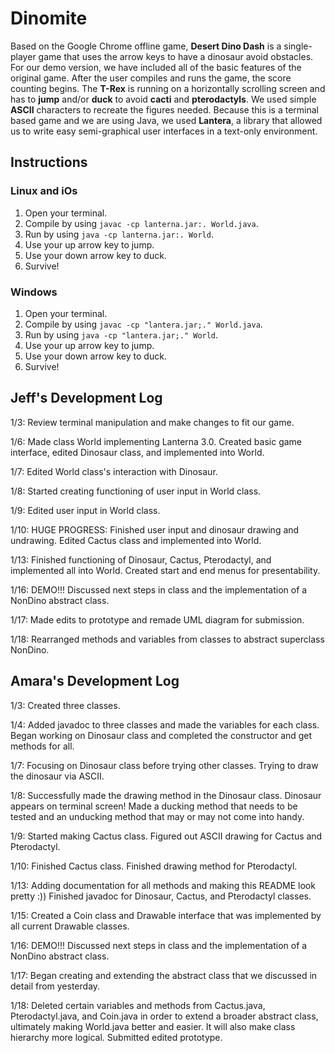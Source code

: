 # Dinomite
Based on the Google Chrome offline game, **Desert Dino Dash** is a single-player game that uses the arrow keys to have a dinosaur avoid obstacles. For our demo version, we have included all of the basic features of the original game. After the user compiles and runs the game, the score counting begins. The **T-Rex** is running on a horizontally scrolling screen and has to **jump** and/or **duck** to avoid **cacti** and **pterodactyls**. 
We used simple **ASCII** characters to recreate the figures needed. Because this is a terminal based game and we are using Java, we used **Lantera**, a library that allowed us to write easy semi-graphical user interfaces in a text-only environment.
## Instructions
### Linux and iOs 
1. Open your terminal.
2. Compile by using `javac -cp lanterna.jar:. World.java`.
3. Run by using `java -cp lanterna.jar:. World`.
4. Use your up arrow key to jump.
5. Use your down arrow key to duck.
6. Survive!
### Windows
1. Open your terminal.
2. Compile by using `javac -cp "lantera.jar;." World.java`.
3. Run by using `java -cp "lantera.jar;." World`.
4. Use your up arrow key to jump.
5. Use your down arrow key to duck.
6. Survive!
## Jeff's Development Log
1/3: Review terminal manipulation and make changes to fit our game.

1/6: Made class World implementing Lanterna 3.0. Created basic game interface, edited Dinosaur class, and implemented into World.

1/7: Edited World class's interaction with Dinosaur.

1/8: Started creating functioning of user input in World class.

1/9: Edited user input in World class.

1/10: HUGE PROGRESS: Finished user input and dinosaur drawing and undrawing. Edited Cactus class and implemented into World.

1/13: Finished functioning of Dinosaur, Cactus, Pterodactyl, and implemented all into World. Created start and end menus for presentability.

1/16: DEMO!!! Discussed next steps in class and the implementation of a NonDino abstract class.

1/17: Made edits to prototype and remade UML diagram for submission.

1/18: Rearranged methods and variables from classes to abstract superclass NonDino.

## Amara's Development Log
1/3: Created three classes.

1/4: Added javadoc to three classes and made the variables for each class. Began working on Dinosaur class and completed the constructor and get methods for all. 

1/7: Focusing on Dinosaur class before trying other classes. Trying to draw the dinosaur via ASCII.

1/8: Successfully made the drawing method in the Dinosaur class. Dinosaur appears on terminal screen! Made a ducking method that needs to be tested and an unducking method that may or may not come into handy.

1/9: Started making Cactus class. Figured out ASCII drawing for Cactus and Pterodactyl.

1/10: Finished Cactus class. Finished drawing method for Pterodactyl. 

1/13: Adding documentation for all methods and making this README look pretty :)) Finished javadoc for Dinosaur, Cactus, and Pterodactyl classes.

1/15: Created a Coin class and Drawable interface that was implemented by all current Drawable classes.

1/16: DEMO!!! Discussed next steps in class and the implementation of a NonDino abstract class.

1/17: Began creating and extending the abstract class that we discussed in detail from yesterday.

1/18: Deleted certain variables and methods from Cactus.java, Pterodactyl.java, and Coin.java in order to extend a broader abstract class, ultimately making World.java better and easier. It will also make class hierarchy more logical. Submitted edited prototype.
 


